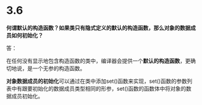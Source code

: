 # 3.6

**何谓默认的构造函数？如果类只有隐式定义的默认的构造函数，那么对象的数据成员如何初始化？**

答：

在任何没有显示地包含构造函数的类中，编译器会提供一个**默认的构造函数**，更确切地说，是一个无参的构造函数。

**对象数据成员的初始化**可以通过在类中添加set()函数来实现，set()函数的参数列表中有跟要初始化的数据成员类型相同的形参，set()函数的函数体中将对象的数据成员初始化。